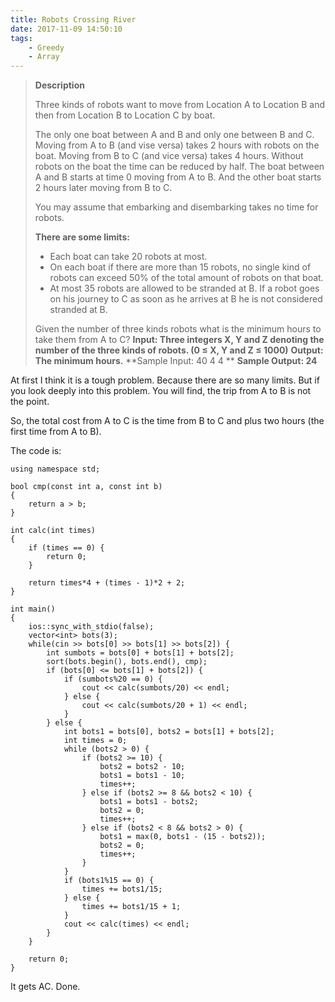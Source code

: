 ```yaml
---
title: Robots Crossing River
date: 2017-11-09 14:50:10
tags:
    - Greedy
    - Array
---
```


> **Description**
>
> Three kinds of robots want to move from Location A to Location B and then from Location B to Location C by boat.
>
> The only one boat between A and B and only one between B and C. Moving from A to B (and vise versa) takes 2 hours with robots on the boat. Moving from B to C (and vice versa) takes 4 hours. Without robots on the boat the time can be reduced by half. The boat between A and B starts at time 0 moving from A to B. And the other boat starts 2 hours later moving from B to C.
>
> You may assume that embarking and disembarking takes no time for robots.
>
> **There are some limits:**
> + Each boat can take 20 robots at most.
> + On each boat if there are more than 15 robots, no single kind of robots can exceed 50% of the total amount of robots on that boat.
> + At most 35 robots are allowed to be stranded at B. If a robot goes on his journey to C as soon as he arrives at B he is not considered stranded at B.
>
> Given the number of three kinds robots what is the minimum hours to take them from A to C?
> **Input: Three integers X, Y and Z denoting the number of the three kinds of robots. (0 ≤ X, Y and Z ≤ 1000)**
> **Output: The minimum hours.**
> **Sample Input: 40 4 4 **
> **Sample Output: 24**

<!--more-->

At first I think it is a tough problem. Because there are so many limits. But if you look deeply into this problem. You will find, the trip from A to B is not the point.

So, the total cost from A to C is the time from B to C and plus two hours (the first time from A to B).

The code is:

```
using namespace std;

bool cmp(const int a, const int b)
{
    return a > b;
}

int calc(int times)
{
    if (times == 0) {
        return 0;
    }

    return times*4 + (times - 1)*2 + 2;
}

int main()
{
    ios::sync_with_stdio(false);
    vector<int> bots(3);
    while(cin >> bots[0] >> bots[1] >> bots[2]) {
        int sumbots = bots[0] + bots[1] + bots[2];
        sort(bots.begin(), bots.end(), cmp);
        if (bots[0] <= bots[1] + bots[2]) {
            if (sumbots%20 == 0) {
                cout << calc(sumbots/20) << endl;
            } else {
                cout << calc(sumbots/20 + 1) << endl;
            }
        } else {
            int bots1 = bots[0], bots2 = bots[1] + bots[2];
            int times = 0;
            while (bots2 > 0) {
                if (bots2 >= 10) {
                    bots2 = bots2 - 10;
                    bots1 = bots1 - 10;
                    times++;
                } else if (bots2 >= 8 && bots2 < 10) {
                    bots1 = bots1 - bots2;
                    bots2 = 0;
                    times++;
                } else if (bots2 < 8 && bots2 > 0) {
                    bots1 = max(0, bots1 - (15 - bots2));
                    bots2 = 0;
                    times++;
                }
            }
            if (bots1%15 == 0) {
                times += bots1/15;
            } else {
                times += bots1/15 + 1;
            }
            cout << calc(times) << endl;
        }
    }

    return 0;
}
```

It gets AC. Done.
